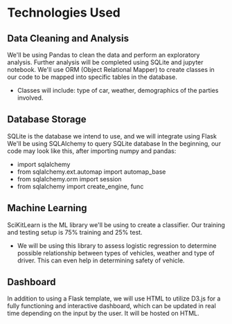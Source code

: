 # Technologies Used
## Data Cleaning and Analysis
We'll be using Pandas to clean the data and perform an exploratory analysis. Further analysis will be completed using SQLite and jupyter notebook.
We'll use ORM (Object Relational Mapper) to create classes in our code to be mapped into specific tables in the database.
 - Classes will include: type of car, weather, demographics of the parties involved.

## Database Storage
SQLite is the database we intend to use, and we will integrate using Flask
We'll be using SQLAlchemy to query SQLite database
In the beginning, our code may look like this, after importing numpy and pandas: 
 - import sqlalchemy
 - from sqlalchemy.ext.automap import automap_base
 - from sqlalchemy.orm import session
 - from sqlalchemy import create_engine, func

## Machine Learning
SciKitLearn is the ML library we'll be using to create a classifier. Our training and testing setup is 75% training and 25% test. 
 - We will be using this library to assess logistic regression to determine possible relationship between types of vehicles, weather and type of driver. This can even help in determining safety of vehicle.

## Dashboard
In addition to using a Flask template, we will use HTML to utilize D3.js for a fully functioning and interactive dashboard, which can be updated in real time depending on the input by the user. It will be hosted on HTML. 